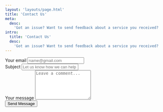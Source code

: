 ```yaml
---
layout: 'layouts/page.html'
title: 'Contact Us'
meta:
  desc:
    'Got an issue? Want to send feedback about a service you received? Need details about our Miami area Oil Change Services? Let us know.'
intro:
  title: 'Contact Us'
  desc:
    'Got an issue? Want to send feedback about a service you received? Need details about our Miami area Oil Change Services? Let us know.'
---
```


<section class="bg-white dark:bg-gray-900">
  <div class="py-8 lg:py-16 px-4 mx-auto max-w-screen-md">
      <form action="https://formspree.io/f/xyyankzn" method="POST" class="space-y-8">
          <div>
              <label for="email" class="block mb-2 text-sm font-medium text-gray-900 dark:text-gray-300">Your email</label>
              <input type="email" id="email" name="email" class="shadow-sm bg-gray-50 border border-gray-300 text-gray-900 text-sm rounded-lg focus:ring-primary-500 focus:border-primary-500 block w-full p-2.5 dark:bg-gray-700 dark:border-gray-600 dark:placeholder-gray-400 dark:text-white dark:focus:ring-primary-500 dark:focus:border-primary-500 dark:shadow-sm-light" placeholder="name@gmail.com" required>
          </div>
          <div>
              <label for="subject" class="block mb-2 text-sm font-medium text-gray-900 dark:text-gray-300">Subject</label>
              <input type="text" id="subject" class="block p-3 w-full text-sm text-gray-900 bg-gray-50 rounded-lg border border-gray-300 shadow-sm focus:ring-primary-500 focus:border-primary-500 dark:bg-gray-700 dark:border-gray-600 dark:placeholder-gray-400 dark:text-white dark:focus:ring-primary-500 dark:focus:border-primary-500 dark:shadow-sm-light" placeholder="Let us know how we can help you" required>
          </div>
          <div class="sm:col-span-2">
              <label for="message" class="block mb-2 text-sm font-medium text-gray-900 dark:text-gray-400">Your message</label>
              <textarea id="message" name="message" rows="6" class="block p-2.5 w-full text-sm text-gray-900 bg-gray-50 rounded-lg shadow-sm border border-gray-300 focus:ring-primary-500 focus:border-primary-500 dark:bg-gray-700 dark:border-gray-600 dark:placeholder-gray-400 dark:text-white dark:focus:ring-primary-500 dark:focus:border-primary-500" placeholder="Leave a comment..."></textarea>
          </div>
          <button type="submit" class="py-3 px-5 text-sm font-medium text-center text-white rounded-lg bg-bright-blue sm:w-fit hover:bg-bright-blue-lighter focus:ring-4 focus:outline-none focus:ring-primary-300 dark:bg-primary-600 dark:hover:bg-primary-700 dark:focus:ring-primary-800">Send Message</button>
      </form>
  </div>
</section>
